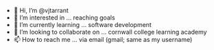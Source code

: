 - 👋 Hi, I’m @vjtarrant
- 👀 I’m interested in ... reaching goals 
- 🌱 I’m currently learning ... software development
- 💞️ I’m looking to collaborate on ... cornwall college learning academy
- 📫 How to reach me ... via email (gmail; same as my username) 

<!---
vjtarrant/vjtarrant is a ✨ special ✨ repository because its `README.md` (this file) appears on your GitHub profile.
You can click the Preview link to take a look at your changes.
--->
